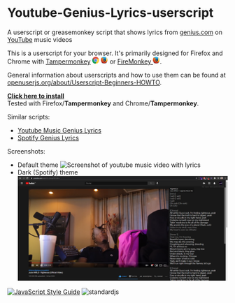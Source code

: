 # Youtube-Genius-Lyrics-userscript
A userscript or greasemonkey script that shows lyrics from [genius.com](https://genius.com/) on [YouTube](https://www.youtube.com/) music videos

This is a userscript for your browser. It's primarily designed for Firefox and Chrome with
[Tampermonkey](https://www.tampermonkey.net/) [![Chrome logo](https://raw.githubusercontent.com/OpenUserJS/OpenUserJS.org/master/public/images/ua/chrome16.png)](https://chrome.google.com/webstore/detail/tampermonkey/dhdgffkkebhmkfjojejmpbldmpobfkfo) [![Firefox logo](https://raw.githubusercontent.com/OpenUserJS/OpenUserJS.org/master/public/images/ua/firefox16.png)](https://addons.mozilla.org/en-US/firefox/addon/tampermonkey/)
or
[FireMonkey ![Firefox logo](https://raw.githubusercontent.com/OpenUserJS/OpenUserJS.org/master/public/images/ua/firefox16.png)](https://addons.mozilla.org/en-US/firefox/addon/firemonkey/).

General information about userscripts and how to use them can be found at [openuserjs.org/about/Userscript-Beginners-HOWTO](https://openuserjs.org/about/Userscript-Beginners-HOWTO).

[**Click here to install**](https://openuserjs.org/install/cuzi/Youtube_Genius_Lyrics.user.js)  
Tested with Firefox/**Tampermonkey** and Chrome/**Tampermonkey**.

Similar scripts:
*   [Youtube Music Genius Lyrics](https://github.com/cvzi/Youtube-Music-Genius-Lyrics-userscript)
*   [Spotify Genius Lyrics](https://github.com/cvzi/Spotify-Genius-Lyrics-userscript)

Screenshots:
- Default theme ![Screenshot of youtube music video with lyrics](screenshot.png)
- Dark (Spotify) theme ![Screenshot of youtube music video with lyrics (dark)](screenshot-dark(spotify).png)


[![JavaScript Style Guide](https://img.shields.io/badge/code_style-standard-brightgreen.svg)](https://standardjs.com)  ![standardjs](https://github.com/cvzi/Youtube-Genius-Lyrics-userscript/workflows/standardjs/badge.svg)
